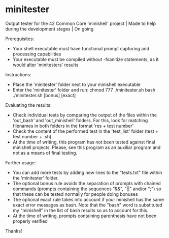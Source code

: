 # minitester
Output tester for the 42 Common Core 'minishell' project | Made to help during the development stages | On going

Prerequisites:
- Your shell executable must have functional prompt capturing and processing capabilities
- Your executable must be compiled without -fsanitize statements, as it would alter 'minitesters' results


Instructions:
- Place the 'minitester' folder next to your minishell executable
- Enter the 'minitester' folder and run:
chmod 777 ./minitester.sh
bash ./minitester.sh [bonus] [exact]


Evaluating the results:
- Check individual tests by comparing the output of the files within the 'out_bash' and 'out_minishell' folders.
For this, look for matching filenames in both folders in the format 'res + test number'
- Check the content of the performed test in the 'test_list' folder (test + test number + .sh)
- At the time of writing, this program has not been tested against final minishell projects.
Please, see this program as an auxiliar program and not as a means of final testing.


Further usage:
- You can add more tests by adding new lines to the "tests.txt" file within the 'minitester' folder.
- The optional bonus rule avoids the separation of prompts with chained commands (prompts containing the sequences "&&", "||" and/or ";") so that these can be tested normally for people doing bonuses
- The optional exact rule takes into account if your minishell has the same exact error messages as bash.
  Note that the "bash" word is substituted my "minishell" in the list of bash results so as to account for this.
- At the time of writing, prompts containing parenthesis have not been properly verified


Thanks!
